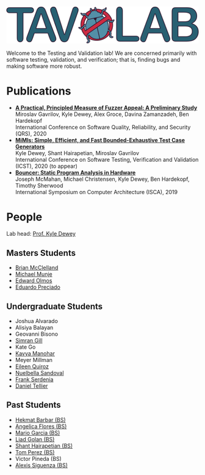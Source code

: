 ![logo](colour_500.png)

Welcome to the Testing and Validation lab!
We are concerned primarily with software testing, validation, and verification; that is, finding bugs and making software more robust.

# Publications

<ul>
  <li>
    <b>
      <a href="https://ieeexplore.ieee.org/document/9282794">
        A Practical, Principled Measure of Fuzzer Appeal: A Preliminary Study
      </a>
    </b>
    <br />
    Miroslav Gavrilov, Kyle Dewey, Alex Groce, Davina Zamanzadeh, Ben Hardekopf
    <br />
    International Conference on Software Quality, Reliability, and Security (QRS), 2020
  </li>
  <li>
    <b>
      <a href="https://ieeexplore.ieee.org/document/9159050">
        MiMIs: Simple, Efficient, and Fast Bounded-Exhaustive Test Case Generators
      </a>
    </b>
    <br />
    Kyle Dewey, Shant Hairapetian, Miroslav Gavrilov
    <br />
    International Conference on Software Testing, Verification and Validation (ICST), 2020 (to appear)
  </li>
  <li>
    <b>
      <a href="https://dl.acm.org/citation.cfm?id=3322256">
        Bouncer: Static Program Analysis in Hardware
      </a>
    </b>
    <br />
    Joseph McMahan, Michael Christensen, Kyle Dewey, Ben Hardekopf, Timothy Sherwood
    <br />
    International Symposium on Computer Architecture (ISCA), 2019
  </li>
</ul>

# People

Lab head: [Prof. Kyle Dewey](https://kyledewey.github.io/)

## Masters Students ##

- [Brian McClelland](https://github.com/bmcclelland)
- [Michael Munje](https://michaelmunje.com/about/)
- [Edward Olmos](https://www.linkedin.com/in/edward-olmos/)
- [Eduardo Preciado](https://www.linkedin.com/in/eduardopreciado/)

## Undergraduate Students ##

- Joshua Alvarado
- Alisiya Balayan
- Geovanni Bisono
- [Simran Gill](https://www.linkedin.com/in/simran-k-gill/)
- Kate Go
- [Kavya Manohar](https://github.com/Kavya-Manohar)
- Meyer Millman
- [Eileen Quiroz](https://www.linkedin.com/in/eileen-quiroz-084638170)
- [Nuelbella Sandoval](https://www.linkedin.com/in/nuelbella-sandoval-ba184b169)
- [Frank Serdenia](http://www.linkedin.com/in/frankjosephserdenia)
- [Daniel Tellier](https://www.linkedin.com/in/daniel-tellier-210ab3a4/)

## Past Students ##

- [Hekmat Barbar (BS)](https://www.linkedin.com/in/hekmat-barbar-26652282/)
- [Angelica Flores (BS)](https://www.linkedin.com/in/angelicagflores/)
- [Mario Garcia (BS)](https://www.linkedin.com/in/mario-garcia-61a222171/)
- [Liad Golan (BS)](https://www.linkedin.com/in/liadgolan/)
- [Shant Hairapetian (BS)](https://www.linkedin.com/in/shant-hairapetian-27b498166/)
- [Tom Perez (BS)](https://www.researchgate.net/profile/Tom_Perez2)
- Victor Pineda (BS)
- [Alexis Siguenza (BS)](https://www.linkedin.com/in/alexis-siguenza-763bb0172/)
